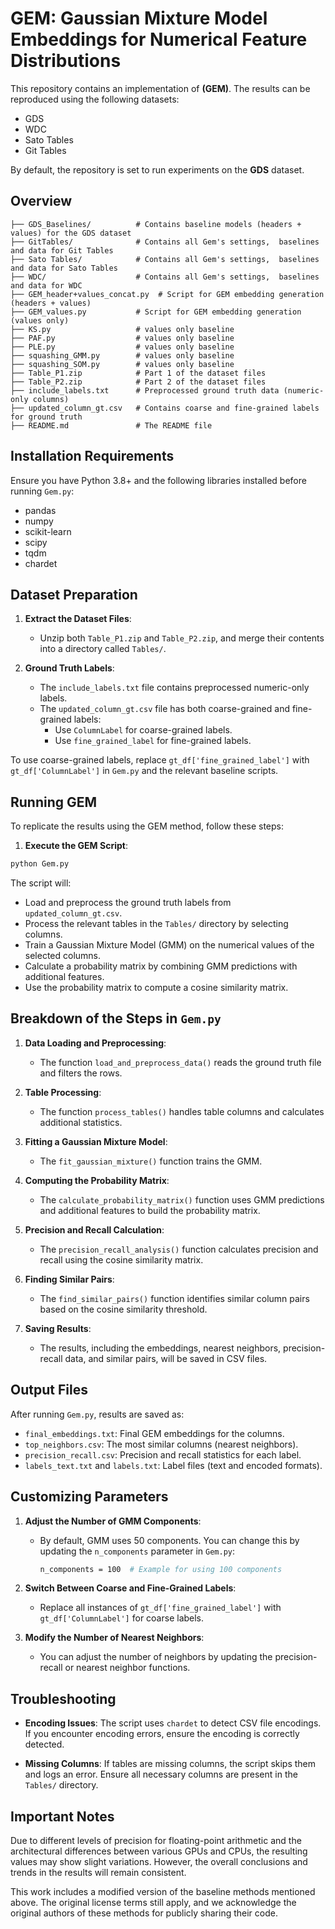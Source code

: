 
# GEM: Gaussian Mixture Model Embeddings for Numerical Feature Distributions

This repository contains an implementation of **(GEM)**. The results can be reproduced using the following datasets:
- GDS
- WDC
- Sato Tables
- Git Tables

By default, the repository is set to run experiments on the **GDS** dataset.

## Overview

```
├── GDS_Baselines/          # Contains baseline models (headers + values) for the GDS dataset
├── GitTables/              # Contains all Gem's settings,  baselines and data for Git Tables
├── Sato Tables/            # Contains all Gem's settings,  baselines and data for Sato Tables
├── WDC/                    # Contains all Gem's settings,  baselines and data for WDC
├── GEM_header+values_concat.py  # Script for GEM embedding generation (headers + values)
├── GEM_values.py           # Script for GEM embedding generation (values only)
├── KS.py                   # values only baseline
├── PAF.py                  # values only baseline
├── PLE.py                  # values only baseline
├── squashing_GMM.py        # values only baseline
├── squashing_SOM.py        # values only baseline
├── Table_P1.zip            # Part 1 of the dataset files
├── Table_P2.zip            # Part 2 of the dataset files
├── include_labels.txt      # Preprocessed ground truth data (numeric-only columns)
├── updated_column_gt.csv   # Contains coarse and fine-grained labels for ground truth
├── README.md               # The README file
```

## Installation Requirements

Ensure you have Python 3.8+ and the following libraries installed before running `Gem.py`:

- pandas
- numpy
- scikit-learn
- scipy
- tqdm
- chardet

## Dataset Preparation

1. **Extract the Dataset Files**:
   - Unzip both `Table_P1.zip` and `Table_P2.zip`, and merge their contents into a directory called `Tables/`.

2. **Ground Truth Labels**:
   - The `include_labels.txt` file contains preprocessed numeric-only labels.
   - The `updated_column_gt.csv` file has both coarse-grained and fine-grained labels:
     - Use `ColumnLabel` for coarse-grained labels.
     - Use `fine_grained_label` for fine-grained labels.

To use coarse-grained labels, replace `gt_df['fine_grained_label']` with `gt_df['ColumnLabel']` in `Gem.py` and the relevant baseline scripts.

## Running GEM

To replicate the results using the GEM method, follow these steps:

1. **Execute the GEM Script**:

```bash
python Gem.py
```

The script will:
- Load and preprocess the ground truth labels from `updated_column_gt.csv`.
- Process the relevant tables in the `Tables/` directory by selecting columns.
- Train a Gaussian Mixture Model (GMM) on the numerical values of the selected columns.
- Calculate a probability matrix by combining GMM predictions with additional features.
- Use the probability matrix to compute a cosine similarity matrix.

## Breakdown of the Steps in `Gem.py`

1. **Data Loading and Preprocessing**:
   - The function `load_and_preprocess_data()` reads the ground truth file and filters the rows.

2. **Table Processing**:
   - The function `process_tables()` handles table columns and calculates additional statistics.

3. **Fitting a Gaussian Mixture Model**:
   - The `fit_gaussian_mixture()` function trains the GMM.

4. **Computing the Probability Matrix**:
   - The `calculate_probability_matrix()` function uses GMM predictions and additional features to build the probability matrix.

5. **Precision and Recall Calculation**:
   - The `precision_recall_analysis()` function calculates precision and recall using the cosine similarity matrix.

6. **Finding Similar Pairs**:
   - The `find_similar_pairs()` function identifies similar column pairs based on the cosine similarity threshold.

7. **Saving Results**:
   - The results, including the embeddings, nearest neighbors, precision-recall data, and similar pairs, will be saved in CSV files.

## Output Files

After running `Gem.py`, results are saved as:
- `final_embeddings.txt`: Final GEM embeddings for the columns.
- `top_neighbors.csv`: The most similar columns (nearest neighbors).
- `precision_recall.csv`: Precision and recall statistics for each label.
- `labels_text.txt` and `labels.txt`: Label files (text and encoded formats).

## Customizing Parameters

1. **Adjust the Number of GMM Components**:
   - By default, GMM uses 50 components. You can change this by updating the `n_components` parameter in `Gem.py`:
     ```bash
     n_components = 100  # Example for using 100 components
     ```

2. **Switch Between Coarse and Fine-Grained Labels**:
   - Replace all instances of `gt_df['fine_grained_label']` with `gt_df['ColumnLabel']` for coarse labels.

3. **Modify the Number of Nearest Neighbors**:
   - You can adjust the number of neighbors by updating the precision-recall or nearest neighbor functions.

## Troubleshooting

- **Encoding Issues**:
  The script uses `chardet` to detect CSV file encodings. If you encounter encoding errors, ensure the encoding is correctly detected.

- **Missing Columns**:
  If tables are missing columns, the script skips them and logs an error. Ensure all necessary columns are present in the `Tables/` directory.

## Important Notes

Due to different levels of precision for floating-point arithmetic and the architectural differences between various GPUs and CPUs, the resulting values may show slight variations. However, the overall conclusions and trends in the results will remain consistent.

This work includes a modified version of the baseline methods mentioned above. The original license terms still apply, and we acknowledge the original authors of these methods for publicly sharing their code.



